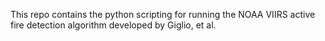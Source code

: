 This repo contains the python scripting for running the NOAA VIIRS active fire detection algorithm developed by Giglio, et al.